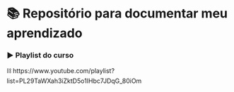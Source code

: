 <h1>📚 Repositório para documentar meu aprendizado</h1>

<h3>▶️ Playlist do curso </h3>
⛓️ https://www.youtube.com/playlist?list=PL29TaWXah3iZktD5o1IHbc7JDqG_80iOm

